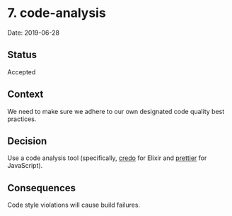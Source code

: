 # 7. code-analysis

Date: 2019-06-28

## Status

Accepted

## Context

We need to make sure we adhere to our own designated code quality best practices.

## Decision

Use a code analysis tool (specifically, [credo](http://credo-ci.org/) for Elixir
and [prettier](https://prettier.io/) for JavaScript).

## Consequences

Code style violations will cause build failures.
